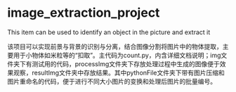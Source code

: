 # image_extraction_project
This item can be used to identify an object in the picture and extract it

该项目可以实现前景与背景的识别与分离，结合图像分割将图片中的物体提取，主要用于小物体如米粒等的“扣取”。主代码为count.py，内含详细文档说明；img文件夹下有测试用的代码，processImg文件夹下存放处理过程中生成的图像便于效果观察，resultImg文件夹中存放结果。其中pythonFile文件夹下带有图片压缩和图片重命名的代码，便于进行不同大小图片的变换和处理后图片的批量编号。
